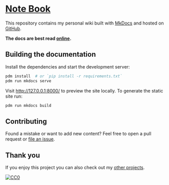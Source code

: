 # [Note Book](https://tristanedu.github.io/note-book/)

This repository contains my personal wiki built with [MkDocs](https://www.mkdocs.org/) and hosted on [GitHub](https://github.com/TristanEDU/note-book).

**The docs are best read [online](https://tristanedu.github.io/note-book/).**

## Building the documentation

Install the dependencies and start the development server:

```bash
pdm install  # or `pip install -r requirements.txt`
pdm run mkdocs serve
```

Visit <http://127.0.0.1:8000/> to preview the site locally. To generate the static site run:

```bash
pdm run mkdocs build
```



## Contributing

Found a mistake or want to add new content? Feel free to open a pull request or [file an issue](https://github.com/TristanEDU/note-book/issues/new).

## Thank you

If you enjoy this project you can also check out my [other projects](https://github.com/TristanEDU).

[![CC0](https://img.shields.io/badge/license-CC0-0a0a0a.svg?style=flat&colorA=0a0a0a)](https://creativecommons.org/publicdomain/zero/1.0/)


